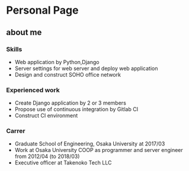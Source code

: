 # Personal Page

## about me
### Skills
* Web application by Python,Django
* Server settings for web server and deploy web application
* Design and construct SOHO office network

### Experienced work
* Create Django application by 2 or 3 members
* Propose use of continuous integration by Gitlab CI
* Construct CI environment

### Carrer
* Graduate School of Engineering, Osaka University  at 2017/03
* Work at Osaka University COOP as programmer and server engineer from 2012/04 (to 2018/03)
* Executive officer at Takenoko Tech LLC
